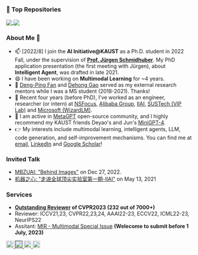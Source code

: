 <!--

![header](https://capsule-render.vercel.app/api?type=rect&color=gradient&text=%20%20Hey,%20Bro!%20%20&fontAlign=30&fontSize=30&textBg=true&desc=I'm%20Mingchen.&descAlign=60&descAlignY=50)

-->


### 🧩 Top Repositories


<a href="https://github.com/mczhuge/Kaleido-BERT">
  <img align="center" src="https://github-readme-stats.vercel.app/api/pin/?username=mczhuge&repo=Kaleido-BERT&theme=graywhite&bg_color=0,00FDD0,ABD4D4,A4B9D9,9B7DE2&hide_border=true" />
</a>

<a href="https://github.com/geekan/MetaGPT">
  <img align="center" src="https://github-readme-stats.vercel.app/api/pin/?username=geekan&repo=MetaGPT&theme=graywhite&bg_color=0,00FDD0,ABD4D4,A4B9D9,9B7DE2&hide_border=true" />
</a>

### About Me 👋
- 📫 [2022/8] I join the **AI Initiative@KAUST** as a Ph.D. student in 2022 Fall, under the supervision of **[Prof. Jürgen Schmidhuber](https://scholar.google.com/citations?user=gLnCTgIAAAAJ&hl=en)**. My PhD application presentation (the first meeting with Jürgen), about **Intelligent Agent**, was drafted in late 2021.
- 😄 I have been working on **Multimodal Learning** for ~4 years. 
- 🕺 [Deng-Ping Fan](https://dengpingfan.github.io/) and [Dehong Gao](https://scholar.google.com/citations?user=0uPb8MMAAAAJ&hl=en&oi=ao) served as my external research mentors while I was a MS student (2018-2021). Thanks!
- 🤖 Recent four years (before PhD), I've worked as an engineer, researcher (or intern) at [NSFocus](https://nsfocusglobal.com/), [Alibaba Group](https://www.alibabagroup.com/en/global/home), [IIAI](https://www.inceptioniai.org/), [SUSTech (VIP Lab)](https://zhengfenglab.com) and [Microsoft (WizardLM)](https://github.com/nlpxucan/WizardLM).
- 🌟 I am active in [MetaGPT](https://github.com/geekan/MetaGPT) open-source community, and I highly recommend my KAUST friends Deyao's and Jun's [MiniGPT-4](https://github.com/Vision-CAIR/MiniGPT-4).
- 👉 My interests include multimodal learning, intelligent agents, LLM, code generation, and self-improvement mechanisms. You can find me at [email](mingchen.zhuge@kaust.edu.sa), [LinkedIn](https://www.linkedin.com/in/mczhuge/) and [Google Scholar](https://scholar.google.com/citations?user=Qnj6XlMAAAAJ&hl=zh-CN&oi=ao)!

<!--Thanks: [Wenmao Liu](https://www.linkedin.com/in/liuwenmao/?originalSubdomain=cn), [Dehong Gao](https://scholar.google.com/citations?user=0uPb8MMAAAAJ&hl=en&oi=ao), [Deng-Ping Fan](https://dengpingfan.github.io), [Ling Shao](https://scholar.google.com/citations?user=z84rLjoAAAAJ&hl=en), [Feng Zheng](https://scholar.google.co.uk/citations?user=PcmyXHMAAAAJ&hl=en), [Chongyang Tao](https://scholar.google.com/citations?user=x_cOKuwAAAAJ&hl=zh-CN).
-->

### Invited Talk 
- [MBZUAI: "Behind Images"](https://mbzuai.ac.ae/study/faculty/huan-xiong/) on Dec 27, 2022.
- [机器之心: "走进全球顶尖实验室第一期-IIAI"](https://mp.weixin.qq.com/s/4UMyNyUKVtcZOxTrKbF4wQ) on May 13, 2021 

### Services
- **[Outstanding Reviewer](https://cvpr2023.thecvf.com/Conferences/2023/OutstandingReviewers) of CVPR2023 (232 out of 7000+)**
- Reviewer: ICCV21,23, CVPR22,23,24, AAAI22-23, ECCV22, ICML22-23, NeurIPS22
- Assitant: [MIR - Multimodal Special Issue](https://mp.weixin.qq.com/s/G8LjgU3GdEehOyaSIlrUbw) **(Welecome to submit before 1 July, 2023)**

<!--
- PC Member: IJCAI
% - Reviewer: TIP, PR, NeuroComputing | CVPR2022, ECCV2022, NeurIPS2022, WACV2022
-->



<p> 
  <!--
  <a href="https://github.com/mczhuge?tab=followers"> <img src="https://img.shields.io/github/stars/mczhuge?label=Stars&style=plastic" height="20px" alt="github follow" /> </a>
  -->
  <a href="mailto:mczhuge@gmail.com"> <img src="https://img.shields.io/badge/gmail-%23D14836.svg?&style=plastic&logo=gmail&logoColor=white" height="20px" alt="Email"> </a>
  <a href=""> <img src="https://img.shields.io/badge/Major-Multimodal-pink?style=plastic&logo=ABB%20RobotStudio&logoColor=ffffff" height="20px"> </a>
  <!--
  <a href=""> <img src="https://img.shields.io/badge/Use-Python-0076ab?style=plastic&logo=Python&logoColor=ffffff" height="20px"> </a>
   -->
  <a href="https://scholar.google.com/citations?user=Qnj6XlMAAAAJ&hl=zh-CN&oi=ao"><img src="https://img.shields.io/badge/More-Google Scholar-green?style=plastic"height="20px"> </a>
  <a href="center"><img src="https://komarev.com/ghpvc/?username=mczhuge" alt="mczhuge" height="20px"> </a>
</p>



<!--
### 📈 Stats
<a href="https://github.com/mczhuge/github-readme-stats"><img align="center" src="https://github-readme-stats.vercel.app/api?username=mczhuge&show_icons=true&theme=graywhite&count_private=true&repo=github-readme-stats&bg_color=0,00FDD0,ABD4D4,A4B9D9,9B7DE2&hide_border=true" alt="Anurag's github stats" /></a>
-->
